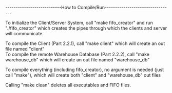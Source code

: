 ---------------------------How to Compile/Run---------------------------------

To initialize the Client/Server System, call "make fifo\_creator" and run "./fifo\_creator" which creates the pipes through which the clients and server will communicate.

To compile the Client (Part 2.2.1), call "make client" which will create an out file named "client"  
To compile the remote Warehouse Database (Part 2.2.2), call "make warehouse\_db" which will create an out file named "warehouse\_db"  

To compile everything (including fifo\_creator), no argument is needed (just call "make"), which will create both "client" and "warehouse\_db" out files  

Calling "make clean" deletes all executables and FIFO files.


